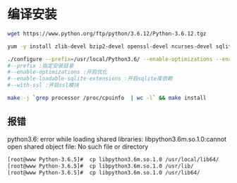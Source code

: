 # 编译安装

```bash
wget https://www.python.org/ftp/python/3.6.12/Python-3.6.12.tgz

yum -y install zlib-devel bzip2-devel openssl-devel ncurses-devel sqlite-devel readline-devel tk-devel gdbm-devel db4-devel libpcap-devel xz-devel gcc

./configure --prefix=/usr/local/Python3.6/ --enable-optimizations --enable-loadable-sqlite-extensions --with-ssl --enable-shared
#--prefix :指定安装目录
#--enable-optimizations :开启优化
#--enable-loadable-sqlite-extensions :开启sqlite库依赖
#--with-ssl :开启ssl模块

make -j `grep processor /proc/cpuinfo  | wc -l` && make install

```

## 报错

python3.6: error while loading shared libraries: libpython3.6m.so.1.0:cannot open shared object file: No such file or directory

```bash
[root@www Python-3.6.5]#  cp libpython3.6m.so.1.0 /usr/local/lib64/
[root@www Python-3.6.5]#  cp libpython3.6m.so.1.0 /usr/lib/ 
[root@www Python-3.6.5]#  cp libpython3.6m.so.1.0 /usr/lib64/
```

